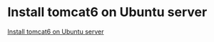 # Install tomcat6 on Ubuntu server
[Install tomcat6 on Ubuntu server](https://aiwithcloud.com/2022/09/15/install_tomcat6_on_ubuntu_server/)